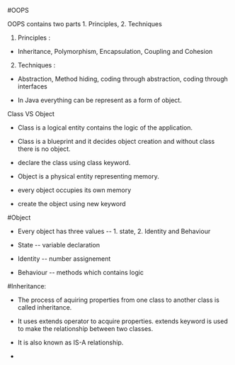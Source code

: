 #OOPS

OOPS contains two parts 1. Principles, 2. Techniques

1. Principles : 

* Inheritance, Polymorphism, Encapsulation, Coupling and Cohesion

2. Techniques :

* Abstraction, Method hiding, coding through abstraction, coding through interfaces

* In Java everything can be represent as a form of object.

Class VS Object

* Class is a logical entity contains the logic of the application.

* Class is a blueprint and it decides object creation and without class there is no object.

* declare the class using class keyword.

* Object is a physical entity representing memory.

* every object occupies its own memory

* create the object using new keyword

#Object

* Every object has three values -- 1. state, 2. Identity and Behaviour

* State -- variable declaration

* Identity -- number assignement

* Behaviour -- methods which contains logic

#Inheritance:

* The process of aquiring properties from one class to another class is called inheritance.

* It uses extends operator to acquire properties. extends keyword is used to make the relationship between two classes.

* It is also known as IS-A relationship.

* 